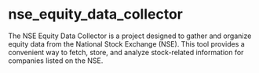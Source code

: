 # nse_equity_data_collector
The NSE Equity Data Collector is a project designed to gather and organize equity data from the National Stock Exchange (NSE). This tool provides a convenient way to fetch, store, and analyze stock-related information for companies listed on the NSE.
